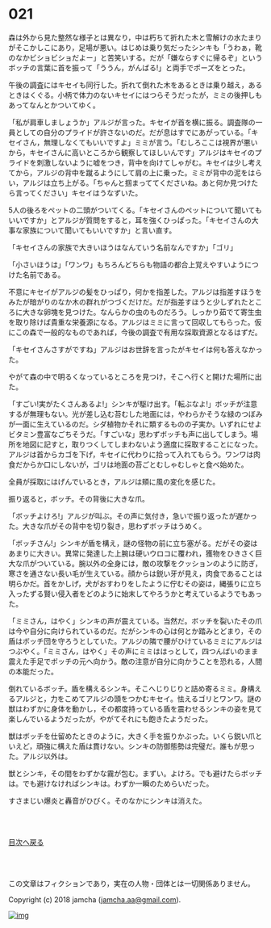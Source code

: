 # 021

森は外から見た整然な様子とは異なり，中は朽ちて折れた木と雪解けの水たまりがそこかしこにあり，足場が悪い。はじめは乗り気だったシンキも「うわぁ，靴のなかビショビショだよー」と苦笑いする。だが「嫌ならすぐに帰るぞ」というボッチの言葉に首を振って「ううん，がんばる!」と両手でポーズをとった。  

午後の調査にはキセイも同行した。折れて倒れた木をあるときは乗り越え，あるときはくぐる。小柄で体力のないキセイにはつらそうだったが，ミミの後押しもあってなんとかついてゆく。  

「私が肩車しましょうか」アルジが言った。キセイが首を横に振る。調査隊の一員としての自分のプライドが許さないのだ。だが息はすでにあがっている。「キセイさん，無理しなくてもいいですよ」ミミが言う。「むしろここは視界が悪いから，キセイさんに高いところから観察してほしいんです」アルジはキセイのプライドを刺激しないように嘘をつき，背中を向けてしゃがむ。キセイは少し考えてから，アルジの背中を蹴るようにして肩の上に乗った。ミミが背中の泥をはらい，アルジは立ち上がる。「ちゃんと掴まっててくださいね。あと何か見つけたら言ってください」キセイはうなずいた。  

5人の後ろをペットの二頭がついてくる。「キセイさんのペットについて聞いてもいいですか」とアルジが質問をすると，耳を強くひっぱった。「キセイさんの大事な家族について聞いてもいいですか」と言い直す。  

「キセイさんの家族で大きいほうはなんていう名前なんですか」「ゴリ」  

「小さいほうは」「ワンワ」もちろんどちらも物語の都合上覚えやすいようにつけた名前である。  

不意にキセイがアルジの髪をひっぱり，何かを指差した。アルジは指差すほうをみたが暗がりのなか木の群れがつづくだけだ。だが指差すほうと少しずれたところに大きな卵塊を見つけた。なんらかの虫のものだろう。しっかり茹でて寄生虫を取り除けば貴重な栄養源になる。アルジはミミに言って回収してもらった。仮にこの森で一般的なものであれば，今後の調査で有用な採取資源となるはずだ。  

「キセイさんさすがですね」アルジはお世辞を言ったがキセイは何も答えなかった。  

やがて森の中で明るくなっているところを見つけ，そこへ行くと開けた場所に出た。  

「すごい!実がたくさんあるよ!」シンキが駆け出す。「転ぶなよ!」ボッチが注意するが無理もない。光が差し込む苔むした地面には，やわらかそうな緑のつぼみが一面に生えているのだ。シダ植物かそれに類するものの子実か。いずれにせよビタミン豊富なごちそうだ。「すごいな」思わずボッチも声に出してしまう。場所を地図に記すと，取りつくしてしまわないよう適度に採取することになった。アルジは首からカゴを下げ，キセイに代わりに拾って入れてもらう。ワンワは肉食だからか口にしないが，ゴリは地面の苔ごとむしゃむしゃと食べ始めた。  

全員が採取にはげんでいるとき，アルジは頬に風の変化を感じた。  

振り返ると，ボッチ。その背後に大きな爪。  

「ボッチよけろ!」アルジが叫ぶ。その声に気付き，急いで振り返ったが遅かった。大きな爪がその背中を切り裂き，思わずボッチはうめく。  

「ボッチさん!」シンキが盾を構え，謎の怪物の前に立ち塞がる。だがその姿はあまりに大きい。異常に発達した上腕は硬いウロコに覆われ，獲物をひきさく巨大な爪がついている。腕以外の全身には，敵の攻撃をクッションのように防ぎ，寒さを通さない長い毛が生えている。顔からは鋭い牙が見え，肉食であることは明らかだ。首をかしげ，犬がおすわりをしたように佇むその姿は，縄張りに立ち入ったずる賢い侵入者をどのように始末してやろうかと考えているようでもあった。  

「ミミさん，はやく」シンキの声が震えている。当然だ。ボッチを裂いたその爪は今や自分に向けられているのだ。だがシンキの心は何とか踏みとどまり，その盾はボッチ団を守ろうとしていた。アルジの隣で腰がひけているミミにアルジはつぶやく。「ミミさん，はやく」その声にミミははっとして，四つんばいのまま震えた手足でボッチの元へ向かう。敵の注意が自分に向かうことを恐れる，人間の本能だった。  

倒れているボッチ。盾を構えるシンキ。そこへじりじりと詰め寄るミミ。身構えるアルジと，力をこめてアルジの頭をつかむキセイ。怯えるゴリとワンワ。謎の獣はわずかに身体を動かし，その都度持っている盾を震わせるシンキの姿を見て楽しんでいるようだったが，やがてそれにも飽きたようだった。  

獣はボッチを仕留めたときのように，大きく手を振りかぶった。いくら鋭い爪といえど，頑強に構えた盾は貫けない。シンキの防御態勢は完璧だ。誰もが思った。アルジ以外は。  

獣とシンキ，その間をわずかな霧が包む。まずい。よけろ。でも避けたらボッチは。でも避けなければシンキは。わずか一瞬のためらいだった。  

すさまじい爆炎と轟音がひびく。そのなかにシンキは消えた。  

<br>  
<br>  

[目次へ戻る](https://github.com/jamcha-aa/OblivionReports/blob/master/README.md)  

<br>  
<br>  

この文章はフィクションであり，実在の人物・団体とは一切関係ありません。  

Copyright (c) 2018 jamcha (jamcha.aa@gmail.com).  

[![img](http://i.creativecommons.org/l/by-nc-sa/4.0/88x31.png)](http://creativecommons.org/licenses/by-nc-sa/4.0/deed)